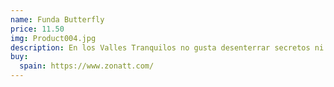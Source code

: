 ```yaml
---
name: Funda Butterfly
price: 11.50
img: Product004.jpg
description: En los Valles Tranquilos no gusta desenterrar secretos ni revelar verdades. Prepárate para la noche más larga.
buy:
  spain: https://www.zonatt.com/
---
```

